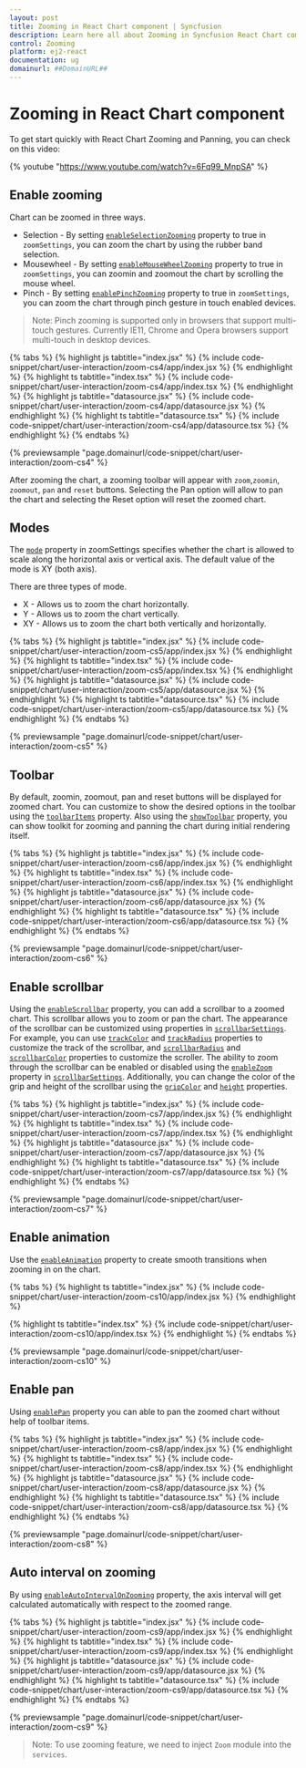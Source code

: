 ```yaml
---
layout: post
title: Zooming in React Chart component | Syncfusion
description: Learn here all about Zooming in Syncfusion React Chart component of Syncfusion Essential JS 2 and more.
control: Zooming 
platform: ej2-react
documentation: ug
domainurl: ##DomainURL##
---
```


# Zooming in React Chart component

To get start quickly with React Chart Zooming and Panning, you can check on this video:

{% youtube "https://www.youtube.com/watch?v=6Fq99_MnpSA" %}

## Enable zooming

Chart can be zoomed in three ways.

* Selection - By setting [`enableSelectionZooming`](https://ej2.syncfusion.com/react/documentation/api/chart/zoomSettingsModel/#enableselectionzooming)
property to true in `zoomSettings`, you can zoom the chart by using the rubber band selection.
* Mousewheel - By setting [`enableMouseWheelZooming`](https://ej2.syncfusion.com/react/documentation/api/chart/zoomSettingsModel/#enablemousewheelzooming) property to true in `zoomSettings`, you can zoomin and zoomout the chart by scrolling the mouse wheel.
* Pinch - By setting  [`enablePinchZooming`](https://ej2.syncfusion.com/react/documentation/api/chart/zoomSettingsModel/#enablepinchzooming) property to true in `zoomSettings`, you can zoom the chart through pinch gesture in touch enabled devices.

>Note: Pinch zooming is supported only in browsers that support multi-touch gestures. Currently IE11,
Chrome and Opera browsers support multi-touch in desktop devices.

{% tabs %}
{% highlight js tabtitle="index.jsx" %}
{% include code-snippet/chart/user-interaction/zoom-cs4/app/index.jsx %}
{% endhighlight %}
{% highlight ts tabtitle="index.tsx" %}
{% include code-snippet/chart/user-interaction/zoom-cs4/app/index.tsx %}
{% endhighlight %}
{% highlight js tabtitle="datasource.jsx" %}
{% include code-snippet/chart/user-interaction/zoom-cs4/app/datasource.jsx %}
{% endhighlight %}
{% highlight ts tabtitle="datasource.tsx" %}
{% include code-snippet/chart/user-interaction/zoom-cs4/app/datasource.tsx %}
{% endhighlight %}
{% endtabs %}

{% previewsample "page.domainurl/code-snippet/chart/user-interaction/zoom-cs4" %}

After zooming the chart, a zooming toolbar will appear with `zoom`,`zoomin`, `zoomout`, `pan` and `reset` buttons. Selecting the Pan option will allow to pan the chart and selecting the Reset option will reset the zoomed chart.

## Modes

The [`mode`](https://ej2.syncfusion.com/react/documentation/api/chart/zoomSettingsModel/#mode) property in zoomSettings specifies whether the chart is allowed to scale along the horizontal axis or vertical axis. The default value of the mode is XY (both axis).

There are three types of mode.

* X - Allows us to zoom the chart horizontally.
* Y - Allows us to zoom the chart vertically.
* XY - Allows us to zoom the chart both vertically and horizontally.

{% tabs %}
{% highlight js tabtitle="index.jsx" %}
{% include code-snippet/chart/user-interaction/zoom-cs5/app/index.jsx %}
{% endhighlight %}
{% highlight ts tabtitle="index.tsx" %}
{% include code-snippet/chart/user-interaction/zoom-cs5/app/index.tsx %}
{% endhighlight %}
{% highlight js tabtitle="datasource.jsx" %}
{% include code-snippet/chart/user-interaction/zoom-cs5/app/datasource.jsx %}
{% endhighlight %}
{% highlight ts tabtitle="datasource.tsx" %}
{% include code-snippet/chart/user-interaction/zoom-cs5/app/datasource.tsx %}
{% endhighlight %}
{% endtabs %}

{% previewsample "page.domainurl/code-snippet/chart/user-interaction/zoom-cs5" %}

## Toolbar

By default, zoomin, zoomout, pan and reset buttons will be displayed for zoomed chart. You can customize to show the desired options in the toolbar using the [`toolbarItems`](https://ej2.syncfusion.com/react/documentation/api/chart/zoomSettingsModel/#toolbaritems) property. Also using the [`showToolbar`](https://ej2.syncfusion.com/react/documentation/api/chart/zoomSettingsModel/#showtoolbar) property, you can show toolkit for zooming and panning the chart during initial rendering itself.

{% tabs %}
{% highlight js tabtitle="index.jsx" %}
{% include code-snippet/chart/user-interaction/zoom-cs6/app/index.jsx %}
{% endhighlight %}
{% highlight ts tabtitle="index.tsx" %}
{% include code-snippet/chart/user-interaction/zoom-cs6/app/index.tsx %}
{% endhighlight %}
{% highlight js tabtitle="datasource.jsx" %}
{% include code-snippet/chart/user-interaction/zoom-cs6/app/datasource.jsx %}
{% endhighlight %}
{% highlight ts tabtitle="datasource.tsx" %}
{% include code-snippet/chart/user-interaction/zoom-cs6/app/datasource.tsx %}
{% endhighlight %}
{% endtabs %}

{% previewsample "page.domainurl/code-snippet/chart/user-interaction/zoom-cs6" %}

## Enable scrollbar

Using the [`enableScrollbar`](https://ej2.syncfusion.com/react/documentation/api/chart/zoomSettingsModel/#enablescrollbar) property, you can add a scrollbar to a zoomed chart. This scrollbar allows you to zoom or pan the chart. The appearance of the scrollbar can be customized using properties in [`scrollbarSettings`](https://ej2.syncfusion.com/react/documentation/api/chart/scrollbarSettingsModel/). For example, you can use [`trackColor`](https://ej2.syncfusion.com/react/documentation/api/chart/scrollbarSettingsModel/#trackcolor) and [`trackRadius`](https://ej2.syncfusion.com/react/documentation/api/chart/scrollbarSettingsModel/#trackradius) properties to customize the track of the scrollbar, and [`scrollbarRadius`](https://ej2.syncfusion.com/react/documentation/api/chart/scrollbarSettingsModel/#scrollbarradius) and [`scrollbarColor`](https://ej2.syncfusion.com/react/documentation/api/chart/scrollbarSettingsModel/#scrollbarcolor) properties to customize the scroller. The ability to zoom through the scrollbar can be enabled or disabled using the [`enableZoom`](https://ej2.syncfusion.com/react/documentation/api/chart/scrollbarSettingsModel/#enablezoom) property in [`scrollbarSettings`](https://ej2.syncfusion.com/react/documentation/api/chart/scrollbarSettingsModel/). Additionally, you can change the color of the grip and height of the scrollbar using the [`gripColor`](https://ej2.syncfusion.com/react/documentation/api/chart/scrollbarSettingsModel/#gripcolor) and [`height`](https://ej2.syncfusion.com/react/documentation/api/chart/scrollbarSettingsModel/#height) properties.

{% tabs %}
{% highlight js tabtitle="index.jsx" %}
{% include code-snippet/chart/user-interaction/zoom-cs7/app/index.jsx %}
{% endhighlight %}
{% highlight ts tabtitle="index.tsx" %}
{% include code-snippet/chart/user-interaction/zoom-cs7/app/index.tsx %}
{% endhighlight %}
{% highlight js tabtitle="datasource.jsx" %}
{% include code-snippet/chart/user-interaction/zoom-cs7/app/datasource.jsx %}
{% endhighlight %}
{% highlight ts tabtitle="datasource.tsx" %}
{% include code-snippet/chart/user-interaction/zoom-cs7/app/datasource.tsx %}
{% endhighlight %}
{% endtabs %}

{% previewsample "page.domainurl/code-snippet/chart/user-interaction/zoom-cs7" %}

## Enable animation


Use the [`enableAnimation`](https://ej2.syncfusion.com/react/documentation/api/chart/zoomSettingsModel/#enableanimation) property to create smooth transitions when zooming in on the chart.

{% tabs %}
{% highlight ts tabtitle="index.jsx" %}
{% include code-snippet/chart/user-interaction/zoom-cs10/app/index.jsx %}
{% endhighlight %}

{% highlight ts tabtitle="index.tsx" %}
{% include code-snippet/chart/user-interaction/zoom-cs10/app/index.tsx %}
{% endhighlight %}
{% endtabs %}

{% previewsample "page.domainurl/code-snippet/chart/user-interaction/zoom-cs10" %}

## Enable pan

Using [`enablePan`](https://ej2.syncfusion.com/react/documentation/api/chart/zoomSettingsModel/#enablepan) property you can able to pan the zoomed chart without help of toolbar items.

{% tabs %}
{% highlight js tabtitle="index.jsx" %}
{% include code-snippet/chart/user-interaction/zoom-cs8/app/index.jsx %}
{% endhighlight %}
{% highlight ts tabtitle="index.tsx" %}
{% include code-snippet/chart/user-interaction/zoom-cs8/app/index.tsx %}
{% endhighlight %}
{% highlight js tabtitle="datasource.jsx" %}
{% include code-snippet/chart/user-interaction/zoom-cs8/app/datasource.jsx %}
{% endhighlight %}
{% highlight ts tabtitle="datasource.tsx" %}
{% include code-snippet/chart/user-interaction/zoom-cs8/app/datasource.tsx %}
{% endhighlight %}
{% endtabs %}

{% previewsample "page.domainurl/code-snippet/chart/user-interaction/zoom-cs8" %}

## Auto interval on zooming

By using [`enableAutoIntervalOnZooming`](https://ej2.syncfusion.com/react/documentation/api/chart/axis/#enableautointervalonzooming) property, the axis interval will get calculated automatically with respect to the zoomed range.

{% tabs %}
{% highlight js tabtitle="index.jsx" %}
{% include code-snippet/chart/user-interaction/zoom-cs9/app/index.jsx %}
{% endhighlight %}
{% highlight ts tabtitle="index.tsx" %}
{% include code-snippet/chart/user-interaction/zoom-cs9/app/index.tsx %}
{% endhighlight %}
{% highlight js tabtitle="datasource.jsx" %}
{% include code-snippet/chart/user-interaction/zoom-cs9/app/datasource.jsx %}
{% endhighlight %}
{% highlight ts tabtitle="datasource.tsx" %}
{% include code-snippet/chart/user-interaction/zoom-cs9/app/datasource.tsx %}
{% endhighlight %}
{% endtabs %}

{% previewsample "page.domainurl/code-snippet/chart/user-interaction/zoom-cs9" %}

>Note: To use zooming feature, we need to inject `Zoom` module into the `services`.